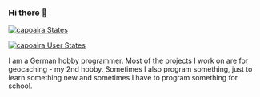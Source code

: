 ### Hi there 👋

[![capoaira States](https://github-readme-stats.vercel.app/api?username=capoaira&show_icons=true&include_all_commits=true&hide=stars&title_color=f80&text_color=f80&icon_color=f80&bg_color=000&card_width=445)](https://github.com/capoaira)

[![capoaira User States](https://github-readme-stats.vercel.app/api/top-langs/?username=capoaira&layout=compact&card_width=445&title_color=f80&text_color=f80&icon_color=f80&bg_color=000)](https://github.com/capoaira)

I am a German hobby programmer. Most of the projects I work on are for geocaching - my 2nd hobby. Sometimes I also program something, just to learn something new and sometimes I have to program something for school.

<!--
**capoaira/capoaira** is a ✨ _special_ ✨ repository because its `README.md` (this file) appears on your GitHub profile.

Here are some ideas to get you started:

- 🔭 I’m currently working on ...
- 🌱 I’m currently learning ...
- 👯 I’m looking to collaborate on ...
- 🤔 I’m looking for help with ...
- 💬 Ask me about ...
- 📫 How to reach me: ...
- 😄 Pronouns: ...
- ⚡ Fun fact: ...
-->
